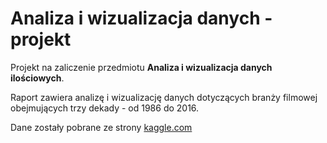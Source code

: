 # Analiza i wizualizacja danych - projekt
Projekt na zaliczenie przedmiotu **Analiza i wizualizacja danych ilościowych**. 

Raport zawiera analizę i wizualizację danych dotyczących branży filmowej obejmujących trzy dekady - od 1986 do 2016. 

Dane zostały pobrane ze strony [kaggle.com](https://www.kaggle.com/danielgrijalvas/movies?fbclid=IwAR3a4kQ6rZL43ncUda4-qhlIqA22-aTDMh1aZO6TuD1gP2h2bEYo4_3iqM8&select=movies.csv)
